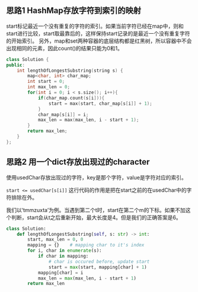 ## 思路1 HashMap存放字符到索引的映射

start标记最近一个没有重复的字符的索引。如果当前字符已经在map中，则和start进行比较，start取最靠后的，这样保持start记录的是最近一个没有重复字符的开始索引。
另外，map和set两种容器的底层结构都是红黑树，所以容器中不会出现相同的元素，因此count()的结果只能为0和1。

```cpp
class Solution {
public:
    int lengthOfLongestSubstring(string s) {
        map<char, int> char_map;
        int start = 0;
        int max_len = 0;
        for(int i = 0; i < s.size(); i++){
            if(char_map.count(s[i])){
                start = max(start, char_map[s[i]] + 1);
            }
            char_map[s[i]] = i;
            max_len = max(max_len, i - start + 1);
        }
        return max_len;
    }
};
```

## 思路2 用一个dict存放出现过的character

使用usedChar存放出现过的字符，key是那个字符，value是字符对应的索引。

`start <= usedChar[s[i]]`
这行代码的作用是把在start之前的在usedChar中的字符排除在外。

我们以‘tmmzuxta’为例。当遇到第二个t时，start在第二个m的下标。如果不加这个判断，start会从t之后重新开始，最大长度是4。但是我们的正确答案是6。


```py
class Solution:
    def lengthOfLongestSubstring(self, s: str) -> int:
        start, max_len = 0, 0
        mapping = {}    # mapping char to it's index
        for i, char in enumerate(s):
            if char in mapping:
                # char is occured before, update start
                start = max(start, mapping[char] + 1)
            mapping[char] = i
            max_len = max(max_len, i - start + 1)
        return max_len
```